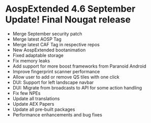 # AospExtended 4.6 September Update! Final Nougat release

- Merge September security patch
- Merge latest AOSP Tag
- Merge latest CAF Tag in respective repos
- New AospExtended bootanimation
- Fixed adaptable storage
- Fix memory leaks
- Add support for more boost frameworks from Paranoid Android
- Improve fingerprint scanner performance
- Allow user to add or remove QS tiles with one click
- DUI: Support for left  landscape navbar
- DUI: Migrate from broadcasts to API for some action handling 
- Fix few NPEs
- Update all translations
- Update AEX Papers
- Update all pre-built packages
- Performance enhancements and bug fixes
